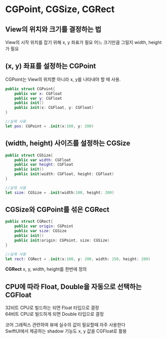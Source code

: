 # CGPoint, CGSize, CGRect
## View의 위치와 크기를 결정하는 법
View의 시작 위치를 잡기 위해 x, y 좌표가 필요 어느 크기만큼 그릴지 width, height가 필요
## (x, y) 좌표를 설정하는 CGPoint

CGPoint는 View의 위치뿐 아니라 x, y를 나타내야 할 때 사용.

```swift
public struct CGPoint{
    public var x: CGFloat
    public var y: CGFloat
    public init()
    public init(x: CGFloat, y: CGFloat)
}

//실제 사용
let pos: CGPoint = .init(x:100, y: 200)
```
## (width, height) 사이즈를 설정하는 CGSize
```swift
public struct CGSize{
    public var width: CGFloat
    public var height: CGFloat
    public init()
    public init(width: CGFloat, height: CGFloat)
}

//실제 사용
let size: CGSize = .init(width:100, height: 200)
```
## CGSize와 CGPoint를 섞은 CGRect
```swift
public struct CGRect{
    public var origin: CGPoint
    public var size: CGSize
    public init()
    public init(origin: CGPoint, size: CGSize)
}

//실제 사용
let rect: CGRect = .init(x:100, y: 200, width: 150, height: 200)
```
**CGRect** x, y, width, height를 한번에 정의
## CPU에 따라 Float, Double을 자동으로 선택하는 CGFloat
32비트 CPU로 빌드하는 되면 Float 타입으로 결정<br>
64비트 CPU로 빌드하게 되면 Double 타입으로 결정

코어 그래픽스 관련하여 뷰에 실수의 값이 필요할때 자주 사용한다<br>
SwiftUI에서 제공하는 shadow 기능도 x, y 값을 CGFloat로 활용